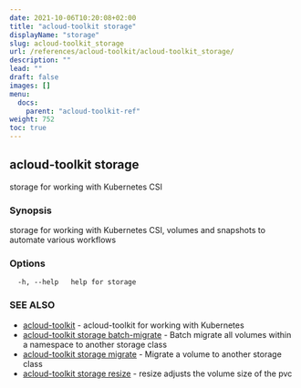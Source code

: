 ```yaml
---
date: 2021-10-06T10:20:08+02:00
title: "acloud-toolkit storage"
displayName: "storage"
slug: acloud-toolkit_storage
url: /references/acloud-toolkit/acloud-toolkit_storage/
description: ""
lead: ""
draft: false
images: []
menu:
  docs:
    parent: "acloud-toolkit-ref"
weight: 752
toc: true
---
```

## acloud-toolkit storage

storage for working with Kubernetes CSI

### Synopsis

storage for working with Kubernetes CSI, volumes and snapshots to automate various workflows

### Options

```
  -h, --help   help for storage
```

### SEE ALSO

* [acloud-toolkit](/references/acloud-toolkit/acloud-toolkit/)	 - acloud-toolkit for working with Kubernetes
* [acloud-toolkit storage batch-migrate](/references/acloud-toolkit/acloud-toolkit_storage_batch-migrate/)	 - Batch migrate all volumes within a namespace to another storage class
* [acloud-toolkit storage migrate](/references/acloud-toolkit/acloud-toolkit_storage_migrate/)	 - Migrate a volume to another storage class
* [acloud-toolkit storage resize](/references/acloud-toolkit/acloud-toolkit_storage_resize/)	 - resize adjusts the volume size of the pvc

